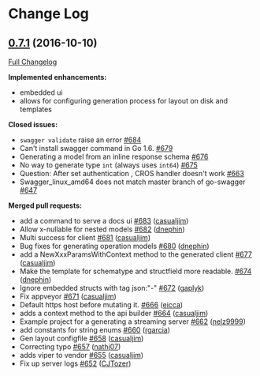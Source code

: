 # Change Log

## [0.7.1](https://github.com/cloudentity/go-swagger/tree/0.7.1) (2016-10-10)
[Full Changelog](https://github.com/cloudentity/go-swagger/compare/0.7.0...0.7.1)

**Implemented enhancements:**

- embedded ui
- allows for configuring generation process for layout on disk and templates

**Closed issues:**

- `swagger validate` raise an error [\#684](https://github.com/cloudentity/go-swagger/issues/684)
- Can't install swagger command in Go 1.6. [\#679](https://github.com/cloudentity/go-swagger/issues/679)
- Generating a model from an inline response schema [\#676](https://github.com/cloudentity/go-swagger/issues/676)
- No way to generate type `int` \(always uses `int64`\) [\#675](https://github.com/cloudentity/go-swagger/issues/675)
- Question: After set authentication , CROS handler doesn't work [\#663](https://github.com/cloudentity/go-swagger/issues/663)
- Swagger\_linux\_amd64 does not match master branch of go-swagger [\#647](https://github.com/cloudentity/go-swagger/issues/647)

**Merged pull requests:**

- add a command to serve a docs ui [\#683](https://github.com/cloudentity/go-swagger/pull/683) ([casualjim](https://github.com/casualjim))
- Allow x-nullable for nested models [\#682](https://github.com/cloudentity/go-swagger/pull/682) ([dnephin](https://github.com/dnephin))
- Multi success for client [\#681](https://github.com/cloudentity/go-swagger/pull/681) ([casualjim](https://github.com/casualjim))
- Bug fixes for generating operation models [\#680](https://github.com/cloudentity/go-swagger/pull/680) ([dnephin](https://github.com/dnephin))
- add a NewXxxParamsWithContext method to the generated client [\#677](https://github.com/cloudentity/go-swagger/pull/677) ([casualjim](https://github.com/casualjim))
- Make the template for schematype and structfield  more readable. [\#674](https://github.com/cloudentity/go-swagger/pull/674) ([dnephin](https://github.com/dnephin))
- Ignore embedded structs with tag json:"-" [\#672](https://github.com/cloudentity/go-swagger/pull/672) ([gaplyk](https://github.com/gaplyk))
- Fix appveyor [\#671](https://github.com/cloudentity/go-swagger/pull/671) ([casualjim](https://github.com/casualjim))
- Default https host before mutating it. [\#666](https://github.com/cloudentity/go-swagger/pull/666) ([eicca](https://github.com/eicca))
- adds a context method to the api builder [\#664](https://github.com/cloudentity/go-swagger/pull/664) ([casualjim](https://github.com/casualjim))
- Example project for a generating a streaming server [\#662](https://github.com/cloudentity/go-swagger/pull/662) ([nelz9999](https://github.com/nelz9999))
- add constants for string enums [\#660](https://github.com/cloudentity/go-swagger/pull/660) ([rgarcia](https://github.com/rgarcia))
- Gen layout configfile [\#658](https://github.com/cloudentity/go-swagger/pull/658) ([casualjim](https://github.com/casualjim))
- Correcting typo [\#657](https://github.com/cloudentity/go-swagger/pull/657) ([nathj07](https://github.com/nathj07))
- adds viper to vendor [\#655](https://github.com/cloudentity/go-swagger/pull/655) ([casualjim](https://github.com/casualjim))
- Fix up server logs [\#652](https://github.com/cloudentity/go-swagger/pull/652) ([CJTozer](https://github.com/CJTozer))


